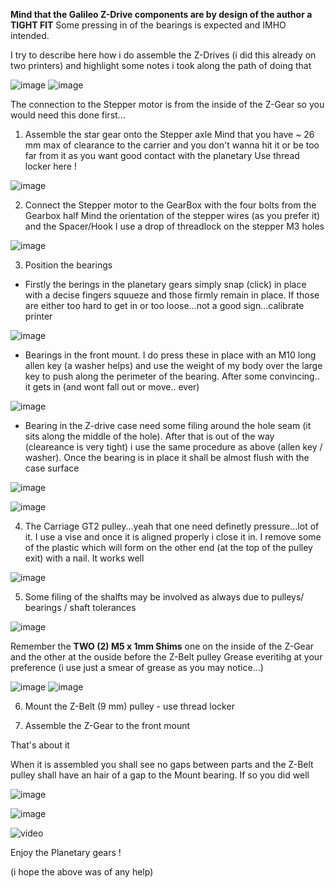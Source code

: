 **Mind that the Galileo Z-Drive components are by design of the author a TIGHT FIT**
Some pressing in of the bearings is expected and IMHO intended.

I try to describe here how i do assemble the Z-Drives (i did this already on two printers) and highlight some notes i took along the path of doing that

![image](https://user-images.githubusercontent.com/76037248/136101069-ada9023d-aab2-4416-81bf-3e71a2f2b6ad.png)
![image](https://user-images.githubusercontent.com/76037248/136101100-56611822-1266-4bc6-a47c-cff6ac864f6a.png)

The connection to the Stepper motor is from the inside of the Z-Gear so you would need this done first...

1. Assemble the star gear onto the Stepper axle 
Mind that you have ~ 26 mm max of clearance to the carrier and you don't wanna hit it or be too far from it as you want good contact with the planetary
Use thread locker here !

![image](https://user-images.githubusercontent.com/76037248/136102251-5a50922c-3199-4d62-88b1-cb3f3dbd806b.png)

2. Connect the Stepper motor to the GearBox with the four bolts from the Gearbox half 
Mind the orientation of the stepper wires (as you prefer it) and the Spacer/Hook
I use a drop of threadlock on the stepper M3 holes

![image](https://user-images.githubusercontent.com/76037248/136102596-9c994170-93bf-43c1-82ad-a1c5410c4a78.png)

3. Position the bearings
- Firstly the berings in the planetary gears simply snap (click) in place 
with a decise fingers squueze and those firmly remain in place. If those are either too hard to get in or too loose...not a good sign...calibrate printer 

![image](https://user-images.githubusercontent.com/76037248/136102864-f1e9fbdf-5ada-4689-80fd-71eee927d7b8.png)

- Bearings in the front mount. I do press these in place with an M10 long allen key (a washer helps) and use the weight of my body over the large key to push along the perimeter of the bearing. After some convincing.. it gets in (and wont fall out or move.. ever)

![image](https://user-images.githubusercontent.com/76037248/136103392-ac5e8983-691e-4e13-8ccd-bb22ac35fbca.png)

- Bearing in the Z-drive case need some filing around the hole seam (it sits along the middle of the hole). After that is out of the way (cleareance is very tight) i use the same procedure as above (allen key / washer). Once the bearing is in place it shall be almost flush with the case surface

![image](https://user-images.githubusercontent.com/76037248/136664276-ff0ae8c5-f519-413b-9002-b1e7c2721ca8.png)

![image](https://user-images.githubusercontent.com/76037248/136101205-216188d6-5d56-4203-8f83-6138a3a105cd.png)

4. The Carriage GT2 pulley...yeah that one need definetly pressure...lot of it. I use a vise and once it is aligned properly i close it in. I remove some of the plastic which will form on the other end (at the top of the pulley exit) with a nail. It works well

![image](https://user-images.githubusercontent.com/76037248/136101160-48cc6d91-4584-4cc5-961d-c700703efca2.png)

5. Some filing of the shalfts may be involved as always due to pulleys/ bearings / shaft tolerances

![image](https://user-images.githubusercontent.com/76037248/136664431-2b2cb85a-b0cb-4150-a813-e167d95f832e.png)

Remember the **TWO (2) M5 x 1mm Shims** one on the inside of the Z-Gear and the other at the ouside before the Z-Belt pulley
Grease everitihg at your preference (i use just a smear of grease as you may notice...)

![image](https://user-images.githubusercontent.com/76037248/136101390-7c11dc2f-7a10-430d-8fd5-c941b437dd6a.png)
![image](https://user-images.githubusercontent.com/76037248/136101416-a80161c5-ab50-4c08-ae17-47fccb617aec.png)

6. Mount the Z-Belt (9 mm) pulley - use thread locker

7. Assemble the Z-Gear to the front mount

That's about it

When it is assembled you shall see no gaps between parts and the Z-Belt pulley shall have an hair of a gap to the Mount bearing. If so you did well 

![image](https://user-images.githubusercontent.com/76037248/136103967-19f98937-c79a-4c0d-96f6-6687a624fa21.png)

![image](https://user-images.githubusercontent.com/76037248/136664222-4cca45d2-53f8-4eb0-9a8a-a70f88109baa.png)

![video](https://photos.app.goo.gl/5tai2Czo76KNpE869)

Enjoy the Planetary gears !

(i hope the above was of any help)
